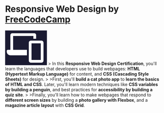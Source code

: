 # Responsive Web Design by [FreeCodeCamp](https://www.freecodecamp.org/learn/2022/responsive-web-design/)
<img src="./responsive.PNG" alt="responsive image of a computer and a phone" max-width="100%" >
> In this <b>Responsive Web Design Certification</b>, you'll learn the languages that developers use to build webpages: <b>HTML (Hypertext Markup Language)</b> for content, and <b>CSS (Cascading Style Sheets)</b> for design.
>
>First, you'll <b>build a cat photo app</b> to <b>learn the basics of HTML and CSS</b>. Later, you'll learn modern techniques like <b>CSS variables by building a penguin</b>, and best practices for <b>accessibility by building a quiz site</b>.
>
>Finally, you'll learn how to make webpages that respond to <b>different screen sizes</b> by building a <b>photo gallery with Flexbox</b>, and a <b>magazine article layout</b> with <b>CSS Grid</b>.